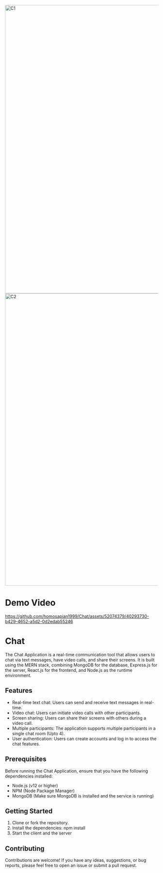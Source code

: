 <img width="947" alt="C1" src="https://github.com/homosapian1999/Chat/assets/52074379/3afa3204-de58-4d93-bf23-a04e62610904">


<img width="960" alt="C2" src="https://github.com/homosapian1999/Chat/assets/52074379/b06d88b1-b48d-4df4-b315-37c7940638ed">

# Demo Video


https://github.com/homosapian1999/Chat/assets/52074379/40293730-b429-4652-a5d2-0d2edab55246



# Chat
The Chat Application is a real-time communication tool that allows users to chat via text messages, have video calls, and share their screens. It is built using the MERN stack, combining MongoDB for the database, Express.js for the server, React.js for the frontend, and Node.js as the runtime environment.

## Features
- Real-time text chat: Users can send and receive text messages in real-time.
- Video chat: Users can initiate video calls with other participants.
- Screen sharing: Users can share their screens with others during a video call.
- Multiple participants: The application supports multiple participants in a single chat room (Upto 4).
- User authentication: Users can create accounts and log in to access the chat features.

## Prerequisites
Before running the Chat Application, ensure that you have the following dependencies installed:

- Node.js (v12 or higher)
- NPM (Node Package Manager)
- MongoDB (Make sure MongoDB is installed and the service is running)

## Getting Started
1. Clone or fork the repository.
2. Install the dependencies: npm install
3. Start the client and the server

## Contributing
Contributions are welcome! If you have any ideas, suggestions, or bug reports, please feel free to open an issue or submit a pull request.


